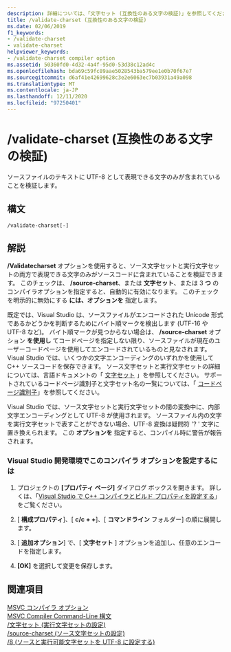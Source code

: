 ```yaml
---
description: 詳細については、「文字セット (互換性のある文字の検証)」を参照してください。
title: /validate-charset (互換性のある文字の検証)
ms.date: 02/06/2019
f1_keywords:
- /validate-charset
- validate-charset
helpviewer_keywords:
- /validate-charset compiler option
ms.assetid: 50360fd0-4d32-4a4f-95d0-53d38c12ad4c
ms.openlocfilehash: bda69c59fc89aae5028543ba579ee1e0b70f67e7
ms.sourcegitcommit: d6af41e42699628c3e2e6063ec7b03931a49a098
ms.translationtype: MT
ms.contentlocale: ja-JP
ms.lasthandoff: 12/11/2020
ms.locfileid: "97250401"
---
```

# <a name="validate-charset-validate-for-compatible-characters"></a>/validate-charset (互換性のある文字の検証)

ソースファイルのテキストに UTF-8 として表現できる文字のみが含まれていることを検証します。

## <a name="syntax"></a>構文

```
/validate-charset[-]
```

## <a name="remarks"></a>解説

**/Validatecharset** オプションを使用すると、ソース文字セットと実行文字セットの両方で表現できる文字のみがソースコードに含まれていることを検証できます。 このチェックは、 **/source-charset**、または **文字セット**、または 3 **つ** のコンパイラオプションを指定すると、自動的に有効になります。 このチェックを明示的に無効にする **には、オプションを** 指定します。

既定では、Visual Studio は、ソースファイルがエンコードされた Unicode 形式であるかどうかを判断するためにバイト順マークを検出します (UTF-16 や UTF-8 など)。 バイト順マークが見つからない場合は、 **/source-charset** オプション **を使用し** てコードページを指定しない限り、ソースファイルが現在のユーザーコードページを使用してエンコードされているものと見なされます。 Visual Studio では、いくつかの文字エンコーディングのいずれかを使用して C++ ソースコードを保存できます。 ソース文字セットと実行文字セットの詳細については、言語ドキュメントの「 [文字セット](../../cpp/character-sets.md) 」を参照してください。 サポートされているコードページ識別子と文字セット名の一覧については、「 [コードページ識別子](/windows/win32/Intl/code-page-identifiers)」を参照してください。

Visual Studio では、ソース文字セットと実行文字セットの間の変換中に、内部文字エンコーディングとして UTF-8 が使用されます。 ソースファイル内の文字を実行文字セットで表すことができない場合、UTF-8 変換は疑問符 '? ' 文字に置き換えられます。 この **オプションを** 指定すると、コンパイル時に警告が報告されます。

### <a name="to-set-this-compiler-option-in-the-visual-studio-development-environment"></a>Visual Studio 開発環境でこのコンパイラ オプションを設定するには

1. プロジェクトの **[プロパティ ページ]** ダイアログ ボックスを開きます。 詳しくは、「[Visual Studio で C++ コンパイラとビルド プロパティを設定する](../working-with-project-properties.md)」をご覧ください。

1. [ **構成プロパティ**]、[ **c/c + +**]、[ **コマンドライン** フォルダー] の順に展開します。

1. [ **追加オプション**] で、[ **文字セット** ] オプションを追加し、任意のエンコードを指定します。

1. **[OK]** を選択して変更を保存します。

## <a name="see-also"></a>関連項目

[MSVC コンパイラ オプション](compiler-options.md)<br/>
[MSVC Compiler Command-Line 構文](compiler-command-line-syntax.md)<br/>
[/文字セット (実行文字セットの設定)](execution-charset-set-execution-character-set.md)<br/>
[/source-charset (ソース文字セットの設定)](source-charset-set-source-character-set.md)<br/>
[/8 (ソースと実行可能文字セットを UTF-8 に設定する)](utf-8-set-source-and-executable-character-sets-to-utf-8.md)
